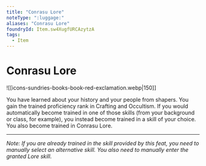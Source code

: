 ```yaml
---
title: "Conrasu Lore"
noteType: ":luggage:"
aliases: "Conrasu Lore"
foundryId: Item.sw4XugfURCAzytzA
tags:
  - Item
---
```


# Conrasu Lore
![[icons-sundries-books-book-red-exclamation.webp|150]]

You have learned about your history and your people from shapers. You gain the trained proficiency rank in Crafting and Occultism. If you would automatically become trained in one of those skills (from your background or class, for example), you instead become trained in a skill of your choice. You also become trained in Conrasu Lore.

* * *

_Note: If you are already trained in the skill provided by this feat, you need to manually select an alternative skill. You also need to manually enter the granted Lore skill._

